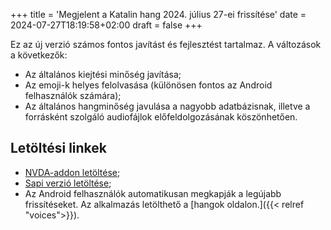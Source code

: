 +++
title = 'Megjelent a Katalin hang 2024. július 27-ei frissítése'
date = 2024-07-27T18:19:58+02:00
draft = false
+++

Ez az új verzió számos fontos javítást és fejlesztést tartalmaz.
A változások a következők:

* Az általános kiejtési minőség javítása;
* Az emoji-k helyes felolvasása (különösen fontos az Android felhasználók számára);
* Az általános hangminőség javulása a nagyobb adatbázisnak, illetve a forrásként szolgáló audiofájlok előfeldolgozásának köszönhetően.

## Letöltési linkek

* [NVDA-addon letöltése](https://storage.cyrmax.ru/rhvoice/vce/RHVoice-voice-Hungarian-Katalin-Beta-4.1.1002.11.nvda-addon);
* [Sapi verzió letöltése](https://storage.cyrmax.ru/rhvoice/vce/RHVoice-voice-Hungarian-Katalin-Beta-v4.1.1002.20-setup.exe);
* Az Android felhasználók automatikusan megkapják a legújabb frissítéseket. Az alkalmazás letölthető a [hangok oldalon.]({{< relref "voices">}}).
